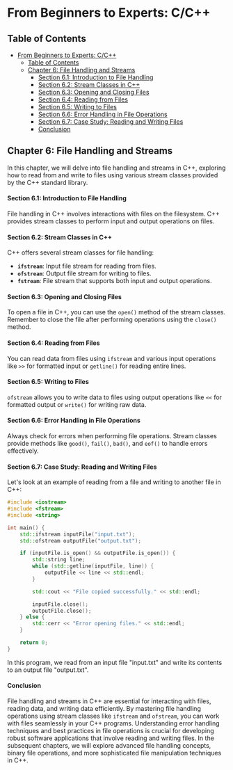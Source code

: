 # From Beginners to Experts: C/C++

## Table of Contents

- [From Beginners to Experts: C/C++](#from-beginners-to-experts-cc)
  - [Table of Contents](#table-of-contents)
  - [Chapter 6: File Handling and Streams](#chapter-6-file-handling-and-streams)
      - [Section 6.1: Introduction to File Handling](#section-61-introduction-to-file-handling)
      - [Section 6.2: Stream Classes in C++](#section-62-stream-classes-in-c)
      - [Section 6.3: Opening and Closing Files](#section-63-opening-and-closing-files)
      - [Section 6.4: Reading from Files](#section-64-reading-from-files)
      - [Section 6.5: Writing to Files](#section-65-writing-to-files)
      - [Section 6.6: Error Handling in File Operations](#section-66-error-handling-in-file-operations)
      - [Section 6.7: Case Study: Reading and Writing Files](#section-67-case-study-reading-and-writing-files)
      - [Conclusion](#conclusion)

## Chapter 6: File Handling and Streams

In this chapter, we will delve into file handling and streams in C++, exploring how to read from and write to files using various stream classes provided by the C++ standard library.

#### Section 6.1: Introduction to File Handling

File handling in C++ involves interactions with files on the filesystem. C++ provides stream classes to perform input and output operations on files.

#### Section 6.2: Stream Classes in C++

C++ offers several stream classes for file handling:

- **`ifstream`**: Input file stream for reading from files.
- **`ofstream`**: Output file stream for writing to files.
- **`fstream`**: File stream that supports both input and output operations.

#### Section 6.3: Opening and Closing Files

To open a file in C++, you can use the `open()` method of the stream classes. Remember to close the file after performing operations using the `close()` method.

#### Section 6.4: Reading from Files

You can read data from files using `ifstream` and various input operations like `>>` for formatted input or `getline()` for reading entire lines.

#### Section 6.5: Writing to Files

`ofstream` allows you to write data to files using output operations like `<<` for formatted output or `write()` for writing raw data.

#### Section 6.6: Error Handling in File Operations

Always check for errors when performing file operations. Stream classes provide methods like `good()`, `fail()`, `bad()`, and `eof()` to handle errors effectively.

#### Section 6.7: Case Study: Reading and Writing Files

Let's look at an example of reading from a file and writing to another file in C++:

```cpp
#include <iostream>
#include <fstream>
#include <string>

int main() {
    std::ifstream inputFile("input.txt");
    std::ofstream outputFile("output.txt");

    if (inputFile.is_open() && outputFile.is_open()) {
        std::string line;
        while (std::getline(inputFile, line)) {
            outputFile << line << std::endl;
        }

        std::cout << "File copied successfully." << std::endl;

        inputFile.close();
        outputFile.close();
    } else {
        std::cerr << "Error opening files." << std::endl;
    }

    return 0;
}
```

In this program, we read from an input file "input.txt" and write its contents to an output file "output.txt".

#### Conclusion

File handling and streams in C++ are essential for interacting with files, reading data, and writing data efficiently. By mastering file handling operations using stream classes like `ifstream` and `ofstream`, you can work with files seamlessly in your C++ programs. Understanding error handling techniques and best practices in file operations is crucial for developing robust software applications that involve reading and writing files. In the subsequent chapters, we will explore advanced file handling concepts, binary file operations, and more sophisticated file manipulation techniques in C++.